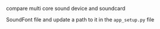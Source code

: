 compare multi core sound device and soundcard

SoundFont file and update a path to it in the `app_setup.py` file
